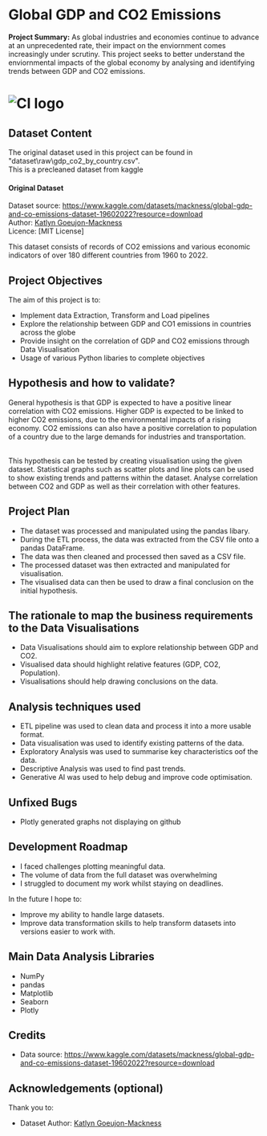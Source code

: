 # Global GDP and CO2 Emissions

**Project Summary:** As global industries and economies continue to advance at an unprecedented rate, their impact on the enviornment comes increasingly under scrutiny. This project seeks to better understand the enviornmental impacts of the global economy by analysing and identifying trends between GDP and CO2 emissions.

# ![CI logo](https://codeinstitute.s3.amazonaws.com/fullstack/ci_logo_small.png)


## Dataset Content
The original dataset used in this project can be found in "dataset\raw\gdp_co2_by_country.csv". <br>
This is a precleaned dataset from kaggle
#### Original Dataset
Dataset source: https://www.kaggle.com/datasets/mackness/global-gdp-and-co-emissions-dataset-19602022?resource=download<br>
Author: [Katlyn Goeujon-Mackness](https://www.kaggle.com/mackness)<br>
Licence: [MIT License]

This dataset consists of records of CO2 emissions and various economic indicators of over 180 different countries from 1960 to 2022. 


## Project Objectives
The aim of this project is to:
* Implement data Extraction, Transform and Load pipelines
* Explore the relationship between GDP and CO1 emissions in countries across the globe
* Provide insight on the correlation of GDP and CO2 emissions through Data Visualisation
* Usage of various Python libaries to complete objectives


## Hypothesis and how to validate?
General hypothesis is that GDP is expected to have a positive linear correlation with CO2 emissions. Higher GDP is expected to be linked to higher CO2 emissions, due to the environmental impacts of a rising economy. CO2 emissions can also have a positive correlation to population of a country due to the large demands for industries and transportation.<br><br>

This hypothesis can be tested by creating visualisation using the given dataset. Statistical graphs such as scatter plots and line plots can be used to show existing trends and patterns within the dataset. Analyse correlation between CO2 and GDP as well as their correlation with other features.

## Project Plan
* The dataset was processed and manipulated using the pandas libary.
* During the ETL process, the data was extracted from the CSV file onto a pandas DataFrame.
* The data was then cleaned and processed then saved as a CSV file.
* The processed dataset was then extracted and manipulated for visualisation.
* The visualised data can then be used to draw a final conclusion on the initial hypothesis.

## The rationale to map the business requirements to the Data Visualisations
* Data Visualisations should aim to explore relationship between GDP and CO2.
* Visualised data should highlight relative features (GDP, CO2, Population).
* Visualisations should help drawing conclusions on the data.

## Analysis techniques used
* ETL pipeline was used to clean data and process it into a more usable format.
* Data visualisation was used to identify existing patterns of the data.
* Exploratory Analysis was used to summarise key characteristics oof the data.
* Descriptive Analysis was used to find past trends.
* Generative AI was used to help debug and improve code optimisation.


<!-- ## Ethical considerations
* Were there any data privacy, bias or fairness issues with the data?
* How did you overcome any legal or societal issues? -->

<!-- ## Dashboard Design
* List all dashboard pages and their content, either blocks of information or widgets, like buttons, checkboxes, images, or any other item that your dashboard library supports.
* Later, during the project development, you may revisit your dashboard plan to update a given feature (for example, at the beginning of the project you were confident you would use a given plot to display an insight but subsequently you used another plot type).
* How were data insights communicated to technical and non-technical audiences?
* Explain how the dashboard was designed to communicate complex data insights to different audiences.  -->

## Unfixed Bugs
* Plotly generated graphs not displaying on github

## Development Roadmap
* I faced challenges plotting meaningful data.
* The volume of data from the full dataset was overwhelming
* I struggled to document my work whilst staying on deadlines.

In the future I hope to:
* Improve my ability to handle large datasets.
* Improve data transformation skills to help transform datasets into versions easier to work with.

<!-- ## Deployment
### Heroku

* The App live link is: https://YOUR_APP_NAME.herokuapp.com/ 
* Set the runtime.txt Python version to a [Heroku-20](https://devcenter.heroku.com/articles/python-support#supported-runtimes) stack currently supported version.
* The project was deployed to Heroku using the following steps.

1. Log in to Heroku and create an App
2. From the Deploy tab, select GitHub as the deployment method.
3. Select your repository name and click Search. Once it is found, click Connect.
4. Select the branch you want to deploy, then click Deploy Branch.
5. The deployment process should happen smoothly if all deployment files are fully functional. Click now the button Open App on the top of the page to access your App.
6. If the slug size is too large then add large files not required for the app to the .slugignore file. -->


## Main Data Analysis Libraries
* NumPy
* pandas
* Matplotlib
* Seaborn
* Plotly


## Credits 

* Data source: https://www.kaggle.com/datasets/mackness/global-gdp-and-co-emissions-dataset-19602022?resource=download

<!-- ### Content 

- The text for the Home page was taken from Wikipedia Article A
- Instructions on how to implement form validation on the Sign-Up page was taken from [Specific YouTube Tutorial](https://www.youtube.com/)
- The icons in the footer were taken from [Font Awesome](https://fontawesome.com/) -->

<!-- ### Media

- The photos used on the home and sign-up page are from This Open-Source site
- The images used for the gallery page were taken from this other open-source site -->



## Acknowledgements (optional)
Thank you to:
* Dataset Author: [Katlyn Goeujon-Mackness](https://www.kaggle.com/mackness)